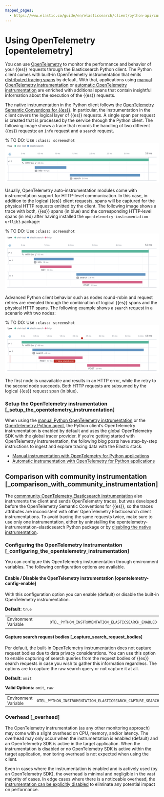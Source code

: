 ```yaml
---
mapped_pages:
  - https://www.elastic.co/guide/en/elasticsearch/client/python-api/current/opentelemetry.html
---
```


# Using OpenTelemetry [opentelemetry]

You can use [OpenTelemetry](https://opentelemetry.io/) to monitor the performance and behavior of your {{es}} requests through the Elasticsearch Python client. The Python client comes with built-in OpenTelemetry instrumentation that emits [distributed tracing spans](docs-content://solutions/observability/apm/traces-ui.md) by default. With that, applications using [manual OpenTelemetry instrumentation](https://www.elastic.co/blog/manual-instrumentation-of-python-applications-opentelemetry) or [automatic OpenTelemetry instrumentation](https://www.elastic.co/blog/auto-instrumentation-of-python-applications-opentelemetry) are enriched with additional spans that contain insightful information about the execution of the {{es}} requests.

The native instrumentation in the Python client follows the [OpenTelemetry Semantic Conventions for {{es}}](https://opentelemetry.io/docs/specs/semconv/database/elasticsearch/). In particular, the instrumentation in the client covers the logical layer of {{es}} requests. A single span per request is created that is processed by the service through the Python client. The following image shows a trace that records the handling of two different {{es}} requests: an `info` request and a `search` request.

% TO DO: Use `:class: screenshot`
![Distributed trace with Elasticsearch spans](images/otel-waterfall-without-http.png)

Usually, OpenTelemetry auto-instrumentation modules come with instrumentation support for HTTP-level communication. In this case, in addition to the logical {{es}} client requests, spans will be captured for the physical HTTP requests emitted by the client. The following image shows a trace with both, {{es}} spans (in blue) and the corresponding HTTP-level spans (in red) after having installed the ``opentelemetry-instrumentation-urllib3`` package:

% TO DO: Use `:class: screenshot`
![Distributed trace with Elasticsearch spans](images/otel-waterfall-with-http.png)

Advanced Python client behavior such as nodes round-robin and request retries are revealed through the combination of logical {{es}} spans and the physical HTTP spans. The following example shows a `search` request in a scenario with two nodes:

% TO DO: Use `:class: screenshot`
![Distributed trace with Elasticsearch spans](images/otel-waterfall-retry.png)

The first node is unavailable and results in an HTTP error, while the retry to the second node succeeds. Both HTTP requests are subsumed by the logical {{es}} request span (in blue).


### Setup the OpenTelemetry instrumentation [_setup_the_opentelemetry_instrumentation]

When using the [manual Python OpenTelemetry instrumentation](https://opentelemetry.io/docs/languages/python/instrumentation/) or the [OpenTelemetry Python agent](https://opentelemetry.io/docs/languages/python/automatic/), the Python client’s OpenTelemetry instrumentation is enabled by default and uses the global OpenTelemetry SDK with the global tracer provider. If you’re getting started with OpenTelemetry instrumentation, the following blog posts have step-by-step instructions to ingest and explore tracing data with the Elastic stack:

* [Manual instrumentation with OpenTelemetry for Python applications](https://www.elastic.co/blog/manual-instrumentation-of-python-applications-opentelemetry)
* [Automatic instrumentation with OpenTelemetry for Python applications](https://www.elastic.co/blog/auto-instrumentation-of-python-applications-opentelemetry)


## Comparison with community instrumentation [_comparison_with_community_instrumentation]

The [commmunity OpenTelemetry Elasticsearch instrumentation](https://opentelemetry-python-contrib.readthedocs.io/en/latest/instrumentation/elasticsearch/elasticsearch.html) also instruments the client and sends OpenTelemetry traces, but was developed before the OpenTelemetry Semantic Conventions for {{es}}, so the traces attributes are inconsistent with other OpenTelemetry Elasticsearch client instrumentations. To avoid tracing the same requests twice, make sure to use only one instrumentation, either by uninstalling the opentelemetry-instrumentation-elasticsearch Python package or by [disabling the native instrumentation](#opentelemetry-config-enable).


### Configuring the OpenTelemetry instrumentation [_configuring_the_opentelemetry_instrumentation]

You can configure this OpenTelemetry instrumentation through environment variables. The following configuration options are available.


#### Enable / Disable the OpenTelemetry instrumentation [opentelemetry-config-enable]

With this configuration option you can enable (default) or disable the built-in OpenTelemetry instrumentation.

**Default:** `true`

|     |     |
| --- | --- |
| Environment Variable | `OTEL_PYTHON_INSTRUMENTATION_ELASTICSEARCH_ENABLED` |


#### Capture search request bodies [_capture_search_request_bodies]

Per default, the built-in OpenTelemetry instrumentation does not capture request bodies due to data privacy considerations. You can use this option to enable capturing of search queries from the request bodies of {{es}} search requests in case you wish to gather this information regardless. The options are to capture the raw search query or not capture it at all.

**Default:** `omit`

**Valid Options:** `omit`, `raw`

|     |     |
| --- | --- |
| Environment Variable | `OTEL_PYTHON_INSTRUMENTATION_ELASTICSEARCH_CAPTURE_SEARCH_QUERY` |


### Overhead [_overhead]

The OpenTelemetry instrumentation (as any other monitoring approach) may come with a slight overhead on CPU, memory, and/or latency. The overhead may only occur when the instrumentation is enabled (default) and an OpenTelemetry SDK is active in the target application. When the instrumentation is disabled or no OpenTelemetry SDK is active within the target application, monitoring overhead is not expected when using the client.

Even in cases where the instrumentation is enabled and is actively used (by an OpenTelemetry SDK), the overhead is minimal and negligible in the vast majority of cases. In edge cases where there is a noticeable overhead, the [instrumentation can be explicitly disabled](#opentelemetry-config-enable) to eliminate any potential impact on performance.

